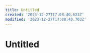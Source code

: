 ```yaml
---
title: Untitled
created: '2023-12-27T17:08:40.623Z'
modified: '2023-12-27T17:08:40.703Z'
---
```


# Untitled
